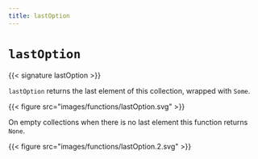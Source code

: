 ```yaml
---
title: lastOption
---
```


# `lastOption`

{{< signature lastOption >}}

`lastOption` returns the last element of this collection, wrapped with `Some`.

{{< figure src="images/functions/lastOption.svg" >}}

On empty collections when there is no last element this function returns `None`.

{{< figure src="images/functions/lastOption.2.svg" >}}
